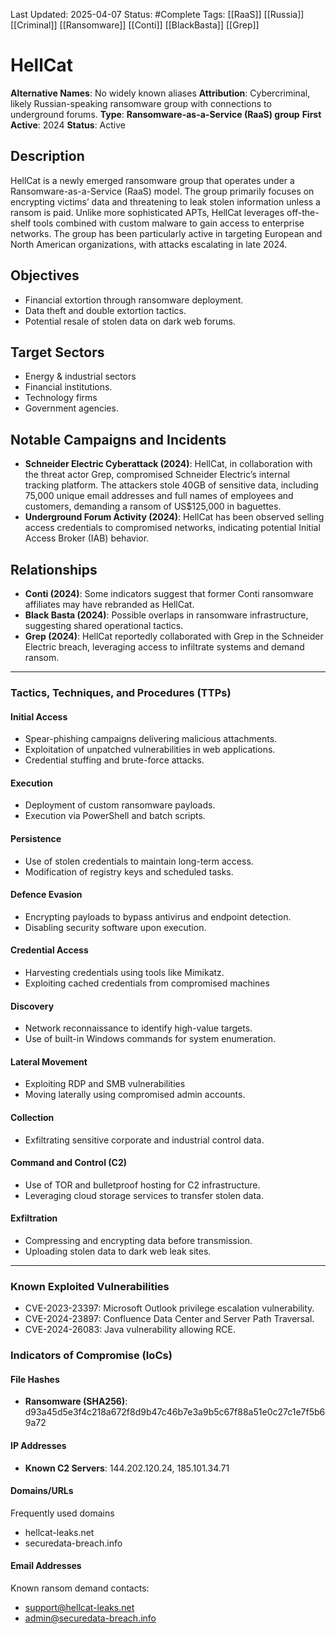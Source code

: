 Last Updated: 2025-04-07
Status: #Complete
Tags: [[RaaS]] [[Russia]] [[Criminal]] [[Ransomware]] [[Conti]] [[BlackBasta]] [[Grep]]
# HellCat
**Alternative Names**: No widely known aliases
**Attribution**: Cybercriminal, likely Russian-speaking ransomware group with connections to underground forums.
**Type**: **Ransomware-as-a-Service (RaaS) group**
**First Active**: 2024
**Status**: Active
## Description
HellCat is a newly emerged ransomware group that operates under a Ransomware-as-a-Service (RaaS) model. The group primarily focuses on encrypting victims’ data and threatening to leak stolen information unless a ransom is paid. Unlike more sophisticated APTs, HellCat leverages off-the-shelf tools combined with custom malware to gain access to enterprise networks. The group has been particularly active in targeting European and North American organizations, with attacks escalating in late 2024.
## Objectives
- Financial extortion through ransomware deployment.
- Data theft and double extortion tactics.
- Potential resale of stolen data on dark web forums.
## Target Sectors
- Energy & industrial sectors
- Financial institutions.
- Technology firms
- Government agencies.
## Notable Campaigns and Incidents
- **Schneider Electric Cyberattack (2024)**: HellCat, in collaboration with the threat actor Grep, compromised Schneider Electric’s internal tracking platform. The attackers stole 40GB of sensitive data, including 75,000 unique email addresses and full names of employees and customers, demanding a ransom of US$125,000 in baguettes.
- **Underground Forum Activity (2024)**: HellCat has been observed selling access credentials to compromised networks, indicating potential Initial Access Broker (IAB) behavior.
## Relationships
- **Conti (2024)**: Some indicators suggest that former Conti ransomware affiliates may have rebranded as HellCat.
- **Black Basta (2024)**: Possible overlaps in ransomware infrastructure, suggesting shared operational tactics.
- **Grep (2024)**: HellCat reportedly collaborated with Grep in the Schneider Electric breach, leveraging access to infiltrate systems and demand ransom.
---
### Tactics, Techniques, and Procedures (TTPs)
#### Initial Access
- Spear-phishing campaigns delivering malicious attachments.
- Exploitation of unpatched vulnerabilities in web applications.
- Credential stuffing and brute-force attacks.
#### Execution
- Deployment of custom ransomware payloads.
- Execution via PowerShell and batch scripts.
#### Persistence
- Use of stolen credentials to maintain long-term access.
- Modification of registry keys and scheduled tasks.
#### Defence Evasion
- Encrypting payloads to bypass antivirus and endpoint detection.
- Disabling security software upon execution.
#### Credential Access
- Harvesting credentials using tools like Mimikatz.
- Exploiting cached credentials from compromised machines
#### Discovery
- Network reconnaissance to identify high-value targets.
- Use of built-in Windows commands for system enumeration.
#### Lateral Movement
- Exploiting RDP and SMB vulnerabilities
- Moving laterally using compromised admin accounts.
#### Collection
- Exfiltrating sensitive corporate and industrial control data.
#### Command and Control (C2)
- Use of TOR and bulletproof hosting for C2 infrastructure.
- Leveraging cloud storage services to transfer stolen data.
#### Exfiltration
- Compressing and encrypting data before transmission.
- Uploading stolen data to dark web leak sites.
---
### Known Exploited Vulnerabilities
- CVE-2023-23397: Microsoft Outlook privilege escalation vulnerability.
- CVE-2024-23897: Confluence Data Center and Server Path Traversal.
- CVE-2024-26083: Java vulnerability allowing RCE.
### Indicators of Compromise (IoCs)

#### File Hashes
- **Ransomware (SHA256)**: d93a45d5e3f4c218a672f8d9b47c46b7e3a9b5c67f88a51e0c27c1e7f5b69a72
#### IP Addresses
- **Known C2 Servers**: 144.202.120.24, 185.101.34.71
#### Domains/URLs
Frequently used domains
- hellcat-leaks.net   
- securedata-breach.info
#### Email Addresses
Known ransom demand contacts:
- support@hellcat-leaks.net
- admin@securedata-breach.info
